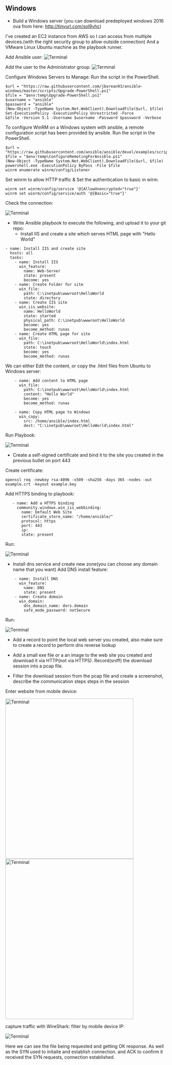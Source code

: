 ## Windows

  - Build a Windows server (you can download predeployed windows 2016 ova from here: http://tinyurl.com/sol9vhc)
  
  I've created an EC2 instance from AWS so I can access from multiple devices.(with the right security group to allow outside connection)
  And a VMware Linux Ubuntu machine as the playbook runner. 
 
   Add Ansible user:
 <img src="https://github.com/DorBitton/888-DevOps-candidate-HS/blob/main/Ansible-Automation/Images/68747470733a2f2f692e6962622e636f2f306e6677345a382f636f6d70757465722d6d616e61672e6a7067.jpeg?raw=true" alt="Terminal">
 
   Add the user to the Administrator group:
 <img src="https://github.com/DorBitton/888-DevOps-candidate-HS/blob/main/Ansible-Automation/Images/68747470733a2f2f692e6962622e636f2f68584730574c512f616e7369626c652d6164642e6a7067.jpeg?raw=true" alt="Terminal">

 Configure Windows Servers to Manage: Run the script in the PowerShell.
 
 ```
$url = "https://raw.githubusercontent.com/jborean93/ansible-windows/master/scripts/Upgrade-PowerShell.ps1"
$file = "$env:temp\Upgrade-PowerShell.ps1"
$username = "ansible"
$password = "ansible"
(New-Object -TypeName System.Net.WebClient).DownloadFile($url, $file)
Set-ExecutionPolicy -ExecutionPolicy Unrestricted -Force
&$file -Version 5.1 -Username $username -Password $password -Verbose
 ```
 To configure WinRM on a Windows system with ansible, a remote configuration script has been provided by ansible. Run the script in the PowerShell.
 
 ```
$url = "https://raw.githubusercontent.com/ansible/ansible/devel/examples/scripts/ConfigureRemotingForAnsible.ps1"
$file = "$env:temp\ConfigureRemotingForAnsible.ps1"
(New-Object -TypeName System.Net.WebClient).DownloadFile($url, $file)
powershell.exe -ExecutionPolicy ByPass -File $file
winrm enumerate winrm/config/Listener
 ```
 Set winrm to allow HTTP traffic & Set the authentication to basic in wirm.
```
winrm set winrm/config/service '@{AllowUnencrypted="true"}'
winrm set winrm/config/service/auth '@{Basic="true"}'

```

 Check the connection: 
 
<img src="https://github.com/DorBitton/888-DevOps-candidate-HS/blob/main/Ansible-Automation/Images/68747470733a2f2f692e6962622e636f2f723046343235502f53637265656e73686f742d66726f6d2d323032332d30312d31392d30352d30302d33332e706e67.png?raw=true" alt="Terminal">

  
  - Write Ansible playbook to execute the following, and upload it to your git repo:
      * Install IIS and create a site which serves HTML page with "Hello World"



```
- name: Install IIS and create site 
  hosts: all 
  tasks:
    - name: Install IIS
      win_feature:
        name: Web-Server
        state: present
        become: yes
    - name: Create Folder for site
      win_file:
        path: C:\inetpub\wwwroot\HelloWorld
        state: directory
    - name: Create IIS site
      win_iis_website:
        name: HelloWorld
        state: started
        physical_path: C:\inetpub\wwwroot\HelloWorld
        become: yes
        become_method: runas
    - name: Create HTML page for site
      win_file:
        path: C:\inetpub\wwwroot\HelloWorld\index.html
        state: touch
        become: yes
        become_method: runas
```
We can either Edit the content, or copy the .html files from Ubuntu to Windows server:
```
    - name: Add content to HTML page
      win_file:
        path: C:\inetpub\wwwroot\HelloWorld\index.html
        content: "Hello World"
        become: yes
        become_method: runas
```
```
    - name: Copy HTML page to Windows
      win_copy:
        src: /home/ansible/index.html
        dest: "C:\inetpub\wwwroot\HelloWorld\index.html"

```
 Run Playbook:
 
<img src="https://github.com/DorBitton/888-DevOps-candidate-HS/blob/main/Ansible-Automation/Images/68747470733a2f2f692e6962622e636f2f776750326344422f53637265656e73686f742d66726f6d2d323032332d30312d32322d32302d30322d31302e706e67.png?raw=true" alt="Terminal">



* Create a self-signed certificate and bind it to the site you created in the previous bullet on port 443

Create certificate:
```
openssl req -newkey rsa:4096 -x509 -sha256 -days 365 -nodes -out example.crt -keyout example.key
```
Add HTTPS binding to playbook:

```
   - name: Add a HTTPS binding
     community.windows.win_iis_webbinding:
       name: Default Web Site
       certificate_store_name: "/home/ansible/"
       protocol: https
       port: 443
       ip: 
       state: present
```
 Run:
 
<img src="https://github.com/DorBitton/888-DevOps-candidate-HS/blob/main/Ansible-Automation/Images/68747470733a2f2f692e6962622e636f2f6859706762345a2f53637265656e73686f742d66726f6d2d323032332d30312d32322d32302d31302d30352e706e67.png?raw=true" alt="Terminal">

 
      
* Install dns service and create new zone(you can choose any domain name that you want)
 Add DNS install feature:
 
 ```
     - name: Install DNS
       win_feature:
         name: DNS
         state: present
     - name: Create domain
       win_domain:
         dns_domain_name: dors.domain
         safe_mode_password: notSecure

 ```
 Run:
 
<img src="https://github.com/DorBitton/888-DevOps-candidate-HS/blob/main/Ansible-Automation/Images/68747470733a2f2f692e6962622e636f2f72647364426d642f53637265656e73686f742d66726f6d2d323032332d30312d32322d32302d31392d35332e706e67.png?raw=true" alt="Terminal">


  - Add a record to point the local web server you created, also make sure to create a record to perform dns reverse lookup
  
  
  - Add a small exe file or a an image to the web site you created and download it via HTTP(not via HTTPS). Record(sniff) the download session into a pcap file.
  - Filter the download session from the pcap file and create a screenshot, describe the communication steps steps in the session

Enter website from mobile device:

<img src="https://github.com/DorBitton/888-DevOps-candidate-HS/blob/main/Ansible-Automation/Images/WhatsApp%20Image%202023-01-23%20at%2000.38.05.jpeg?raw=true" alt="Terminal" width="400" 
     height="500" > <img src="https://github.com/DorBitton/888-DevOps-candidate-HS/blob/main/Ansible-Automation/Images/WhatsApp%20Image%202023-01-23%20at%2000.38.05(1).jpeg?raw=true" alt="Terminal" width="400" 
     height="500">

capture traffic with WireShark: filter by mobile device IP:

<img src="https://github.com/DorBitton/888-DevOps-candidate-HS/blob/main/Ansible-Automation/Images/WireSharkCapturePhone.png?raw=true" alt="Terminal">

Here we can see the file being requested and getting OK response. 
As well as the SYN used to initaite and establish connection.
and ACK to confirm it received the SYN requests, connection established. 
